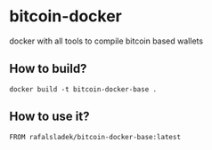 # bitcoin-docker
docker with all tools to compile bitcoin based wallets


## How to build?

```docker build -t bitcoin-docker-base .```

## How to use it?
```FROM rafalsladek/bitcoin-docker-base:latest```
